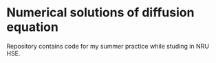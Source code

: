 # Numerical solutions of diffusion equation

Repository contains code for my summer practice while studing in NRU HSE.
